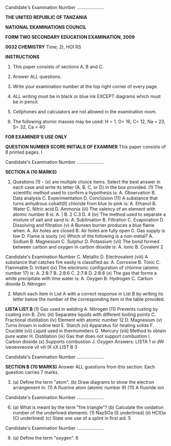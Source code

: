 Candidate's Examination Number .....................

**THE UNITED REPUBLIC OF TANZANIA**

**NATIONAL EKAMINATIONS COUNCIL**

**FORM TWO SECONDARY EDUCATION EXAMINATION, 2009**

**0032 CHEMISTRY**
Time; 2), HOI RS

**INSTRUCTIONS**

1. This paper consists of sections A, B and C.

2. Answer ALL questions.

3. Write your examination number at the top right corner of every page.

4. ALL writing must be in black or blue ink EXCEPT diagrams which must be in pencil.

5. Cellphones and calculators are not allowed in the examination room.

6. The following atomic masses may be used: H = 1, O= 16, C= 12, Na = 23, S= 32, Ca = 40

**FOR EXAMINER'S USE ONLY**

**QUESTION NUMBER SCORE INITIALS OF EXAMINER**
This paper consists of 8 printed pages.
l

Candidate's Examination Number .....................

**SECTION A (10 MARKS)**

1. Questions (1) - (x) are multiple choice items. Select the best answer in each case and write its letter (A,
B, C, or D) in the box provided.
(1) The scientific method used to confirm a hypothesis is:
A. Observation
B. Data analysis
C. Experimentation
D. Conclusion
(11) A substance that turns anhydrous cobalt(II) chloride from blue to pink is:
A. Ethanol
B. Water
C. Nitric acid
D. Ammonia
(iii) The valency of an element with atomic number 8 is:
A. |
B. 2
C.3
D. 4
(iv) The method used to separate a mixture of salt and sand is:
A. Sublimation
B. Filtration
C. Evaporation
D. Dissolving and filtration
(v) A Bunsen burner produces a blue flame when:
A. Air holes are closed
B. Air holes are fully open
C. Gas supply is low
D. Flame is sooty
(vi) Which of the following is a non-metal?
A. Sodium
B. Magnesium
C. Sulphur
D. Potassium
(vil) The bond formed between carbon and oxygen in carbon dioxide is:
A. lonic
B. Covalent
2

Candidate's Examination Number
C. Metallic
D. Electrovalent
(viii) A substance that catches fire easily is classified as:
A. Corrosive
B. Toxic
C. Flammable
D. Irritant
(ix) The electronic configuration of chlorine (atomic number 17) is:
A. 2:8:7
B. 2:8:6
C. 2:7:8
D. 2:8:8
(x) The gas that forms a white precipitate with lime water is:
A. Oxygen
B. Hydrogen
C. Carbon dioxide
D. Nitrogen

2. Match each item in List A with a correct response in List B by writing its letter below the number of the corresponding item in the table provided.

**LISTA LIST B**
(1) Gas used in welding A. Nitrogen
(11) Prevents rusting by coating iron B. Zinc
(iii) Separates liquids with different boiling points C. Fractional distillation
(iv) Element with atomic number 12 D. Magnesium
(v) Turns brown in iodine test E. Starch
(vi) Apparatus for heating solids F. Crucible
(vii) Liquid used in thermometers G. Mercury
(viii) Method to obtain pure water H. Distillation
(ix) Gas that does not support combustion I. Carbon dioxide
(x) Supports combustion J. Oxygen
Answers:
LISTA 1 oi dW iveoeoveovie vil vili IX xX
LIST B
3

Candidate's Examination Number .....................

**SECTION B (70 MARKS)**
Answer ALL guestions from this section. Each guestion carries 7 marks.

3. (a) Define the term "atom".
(b) Draw diagrams to show the electron arrangement in:
(1) A fluorine atom (atomic number 9)
(11) A fluoride ion

Candidate's Examination Number .....................

6. (a) What is meant by the term "fire triangle"?
(b) Calculate the oxidation number of the underlined elements:
(1) NazSOa (S underlined)
(ii) HCIOa (Cl underlined)
(c) State one use of a splint in first aid.
5

Candidate's Examination Number .....................

9. (a) Define the term "oxygen".
6